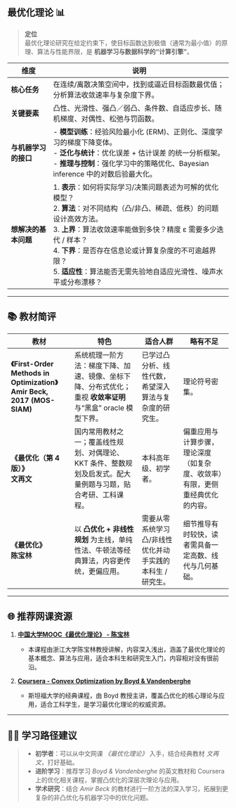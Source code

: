 ## 最优化理论 📊

> **定位**  
> 最优化理论研究在给定约束下，使目标函数达到极值（通常为最小值）的原理、算法与性能界限，是 **机器学习与数据科学的“计算引擎”**。

| 维度 | 说明 |
|------|------|
| **核心任务** | 在连续/离散决策空间中，找到或逼近目标函数最优值；分析算法收敛速率与复杂度下界。 |
| **关键要素** | 凸性、光滑性、强凸／弱凸、条件数、自适应步长、随机梯度、对偶性、松弛与罚函数。 |
| **与机器学习的接口** | - **模型训练**：经验风险最小化 (ERM)、正则化、深度学习的梯度下降变体。<br> - **泛化与统计**：优化误差 + 估计误差 的统一分析框架。<br> - **推理与控制**：强化学习中的策略优化、Bayesian inference 中的对数后验最大化。 |
| **想解决的基本问题** | 1. **表示**：如何将实际学习/决策问题表述为可解的优化模型？<br>2. **算法**：对不同结构（凸/非凸、稀疏、低秩）的问题设计高效方法。<br>3. **上界**：算法收敛速率能做到多快？精度 ε 需要多少迭代 / 样本？<br>4. **下界**：是否存在信息论或计算复杂度的不可逾越界限？<br>5. **适应性**：算法能否无需先验地自适应光滑性、噪声水平或分布漂移？ |

---

## 📚 教材简评

| 教材 | 特色 | 适合人群 | 略有不足 |
|------|------|----------|----------|
| **《First-Order Methods in Optimization》<br>Amir Beck, 2017 (MOS-SIAM)** | 系统梳理一阶方法：梯度下降、加速、镜像、坐标下降、分布式优化；重视 **收敛率证明** 与“黑盒” oracle 模型下界。 | 已学过凸分析、线性代数，希望深入算法与复杂度的研究生。 | 理论符号密集。 |
| **《最优化（第 4 版）》<br>文再文** | 国内常用教材之一；覆盖线性规划、对偶理论、KKT 条件、整数规划及启发式。配大量例题与习题，贴合考研、工科课程。 | 本科高年级、初学者。 | 偏重应用与计算步骤，理论深度（如复杂度、收敛率）有限，更侧重经典优化的内容。 |
| **《最优化》<br>陈宝林** | 以 **凸优化 + 非线性规划** 为主线，单纯性法、牛顿法等经典算法，内容更传统，更偏应用。 | 需要从零系统学习凸/非线性优化并动手实践的本科生 / 研究生。 | 细节推导有时较快，读者需具备一定高数、线代与几何基础。 |

---

## 🌐 推荐网课资源

1. **[中国大学MOOC《最优化理论》 - 陈宝林](https://www.icourse163.org/course/ZJU-1002522006)**  
   - 本课程由浙江大学陈宝林教授讲解，内容深入浅出，涵盖了最优化理论的基本概念、算法与应用，适合本科生和研究生入门，内容相对没有很前沿。

2. **[Coursera - Convex Optimization by Boyd & Vandenberghe](https://www.youtube.com/watch?v=kV1ru-Inzl4)**  
   - 斯坦福大学的经典课程，由 Boyd 教授主讲，覆盖凸优化的核心理论与应用，适合工科学生，是学习最优化理论的权威资源。

---

## 🧑‍🏫 学习路径建议

> - **初学者**：可以从中文网课 *《最优化理论》* 入手，结合经典教材 *文再文*，打好基础。  
> - **进阶学习**：推荐学习 *Boyd & Vandenberghe* 的英文教材和 Coursera 上的优化相关课程，掌握凸优化的深层次理论与应用。  
> - **学术研究**：结合 *Amir Beck* 的教材进行一阶方法的深入学习，拓展到更复杂的非凸优化与机器学习中的优化问题。  
